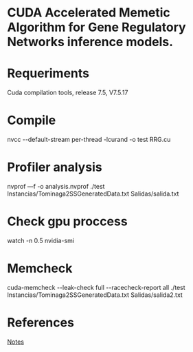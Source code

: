 # CUDA Accelerated Memetic Algorithm for Gene Regulatory Networks inference models.

# Requeriments
Cuda compilation tools, release 7.5, V7.5.17

# Compile
nvcc --default-stream per-thread -lcurand -o test RRG.cu 

# Profiler analysis
nvprof —f -o analysis.nvprof ./test Instancias/Tominaga2SSGeneratedData.txt Salidas/salida.txt

# Check gpu proccess
watch -n 0.5 nvidia-smi

# Memcheck
cuda-memcheck --leak-check full --racecheck-report all ./test Instancias/Tominaga2SSGeneratedData.txt Salidas/salida2.txt

# References
[Notes](https://icl.utk.edu/~mgates3/docs/cuda.html)
